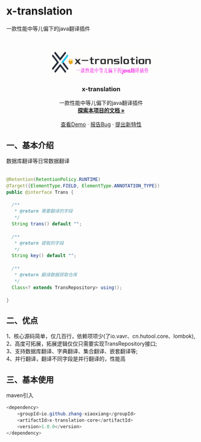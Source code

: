 # x-translation

一款性能中等儿偏下的java翻译插件


<!-- PROJECT LOGO -->
<br />

<p align="center">
  <a href="https://github.com/zhang-xiaoxiang/x-translation">
    <img src="logo.png" alt="Logo" width="300" height="70">
  </a>

<h3 align="center">x-translation</h3>
  <p align="center">
    一款性能中等儿偏下的java翻译插件
    <br />
    <a href="https://github.com/zhang-xiaoxiang/x-translation"><strong>探索本项目的文档 »</strong></a>
    <br />
    <br />
    <a href="https://github.com/zhang-xiaoxiang/x-translation/blob/master/x-translation-core/src/test/java/com/github/service/TransServiceTest.java">查看Demo</a>
    ·
    <a href="https://github.com/zhang-xiaoxiang/x-translation/issues">报告Bug</a>
    ·
    <a href="https://github.com/zhang-xiaoxiang/x-translation/issues">提出新特性</a>
  </p>


## 一、基本介绍
数据库翻译等日常数据翻译

```java

@Retention(RetentionPolicy.RUNTIME)
@Target({ElementType.FIELD, ElementType.ANNOTATION_TYPE})
public @interface Trans {

  /**
   * @return 需要翻译的字段
   */
  String trans() default "";

  /**
   * @return 提取的字段
   */
  String key() default "";

  /**
   * @return 翻译数据获取仓库
   */
  Class<? extends TransRepository> using();

}

```

## 二、优点

1、核心源码简单，仅几百行，依赖项项少(了io.vavr、cn.hutool.core、lombok),<br />
2、高度可拓展，拓展逻辑仅仅只需要实现TransRepository接口;<br />
3、支持数据库翻译、字典翻译、集合翻译、嵌套翻译等;<br />
4、并行翻译，翻译不同字段是并行翻译的，性能高<br />

## 三、基本使用

maven引入

```java
<dependency>
    <groupId>io.github.zhang-xiaoxiang</groupId>
    <artifactId>x-translation-core</artifactId>
    <version>1.0.0</version>
</dependency>
```





